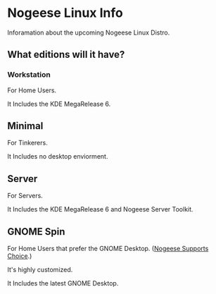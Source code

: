 # Nogeese Linux Info
Inforamation about the upcoming Nogeese Linux Distro.

## What editions will it have?
### Workstation
For Home Users.

It Includes the KDE MegaRelease 6.
## Minimal
For Tinkerers.

It Includes no desktop enviorment.
## Server
For Servers.

It Includes the KDE MegaRelease 6 and Nogeese Server Toolkit.
## GNOME Spin
For Home Users that prefer the GNOME Desktop. ([Nogeese Supports Choice](https://github.com/leon8326-nogeese/nogeese-linux-info/blob/main/CHOICE.md).)

It's highly customized.

It Includes the latest GNOME Desktop.
